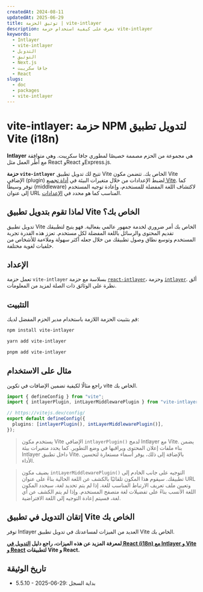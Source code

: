 ```yaml
---
createdAt: 2024-08-11
updatedAt: 2025-06-29
title: توثيق الحزمة | vite-intlayer
description: تعرف على كيفية استخدام حزمة vite-intlayer
keywords:
  - Intlayer
  - vite-intlayer
  - التدويل
  - التوثيق
  - Next.js
  - جافا سكريبت
  - React
slugs:
  - doc
  - packages
  - vite-intlayer
---
```


# vite-intlayer: حزمة NPM لتدويل تطبيق Vite (i18n)

**Intlayer** هي مجموعة من الحزم مصممة خصيصًا لمطوري جافا سكريبت. وهي متوافقة مع أُطُر العمل مثل React وReact وExpress.js.

**حزمة `vite-intlayer`** تتيح لك تدويل تطبيق Vite الخاص بك. تتضمن مكون Vite الإضافي (plugin) لضبط الإعدادات من خلال متغيرات البيئة في [أداة تجميع Vite](https://vitejs.dev/guide/why.html#why-bundle-for-production). كما توفر وسيطًا (middleware) لاكتشاف اللغة المفضلة للمستخدم، وإعادة توجيه المستخدم إلى عنوان URL المناسب كما هو محدد في [الإعدادات](https://github.com/aymericzip/intlayer/blob/main/docs/docs/ar/configuration.md).

## لماذا تقوم بتدويل تطبيق Vite الخاص بك؟

تدويل تطبيق Vite الخاص بك أمر ضروري لخدمة جمهور عالمي بفعالية. فهو يتيح لتطبيقك تقديم المحتوى والرسائل باللغة المفضلة لكل مستخدم. تعزز هذه القدرة تجربة المستخدم وتوسع نطاق وصول تطبيقك من خلال جعله أكثر سهولة وملاءمة للأشخاص من خلفيات لغوية مختلفة.

## الإعداد

تعمل حزمة `vite-intlayer` بسلاسة مع حزمة [`react-intlayer`](https://github.com/aymericzip/intlayer/blob/main/docs/docs/ar/packages/react-intlayer/index.md)، وحزمة [`intlayer`](https://github.com/aymericzip/intlayer/blob/main/docs/docs/ar/packages/intlayer/index.md). ألق نظرة على الوثائق ذات الصلة لمزيد من المعلومات.

## التثبيت

قم بتثبيت الحزمة اللازمة باستخدام مدير الحزم المفضل لديك:

```bash packageManager="npm"
npm install vite-intlayer
```

```bash packageManager="yarn"
yarn add vite-intlayer
```

```bash packageManager="pnpm"
pnpm add vite-intlayer
```

## مثال على الاستخدام

راجع مثالًا لكيفية تضمين الإضافات في تكوين vite الخاص بك.

```typescript fileName="vite.config.ts"
import { defineConfig } from "vite";
import { intlayerPlugin, intLayerMiddlewarePlugin } from "vite-intlayer";

// https://vitejs.dev/config/
export default defineConfig({
  plugins: [intlayerPlugin(), intLayerMiddlewarePlugin()],
});
```

> يستخدم مكون Vite الإضافي `intlayerPlugin()` لدمج Intlayer مع Vite. يضمن بناء ملفات إعلان المحتوى ويراقبها في وضع التطوير. كما يحدد متغيرات بيئة Intlayer داخل تطبيق Vite. بالإضافة إلى ذلك، يوفر أسماء مستعارة لتحسين الأداء.

> يضيف مكون `intLayerMiddlewarePlugin()` التوجيه على جانب الخادم إلى تطبيقك. سيقوم هذا المكون تلقائيًا بالكشف عن اللغة الحالية بناءً على عنوان URL وتعيين ملف تعريف الارتباط المناسب للغة. إذا لم يتم تحديد لغة، سيحدد المكون اللغة الأنسب بناءً على تفضيلات لغة متصفح المستخدم. وإذا لم يتم الكشف عن أي لغة، فسيتم إعادة التوجيه إلى اللغة الافتراضية.

## إتقان التدويل في تطبيق Vite الخاص بك

توفر Intlayer العديد من الميزات لمساعدتك في تدويل تطبيق Vite الخاص بك.

**لمعرفة المزيد عن هذه الميزات، راجع دليل [التدويل في React (i18n) مع Intlayer و Vite و React](https://github.com/aymericzip/intlayer/blob/main/docs/docs/ar/intlayer_with_vite+react.md) لتطبيقات Vite و React.**

## تاريخ الوثيقة

- 5.5.10 - 2025-06-29: بداية السجل
